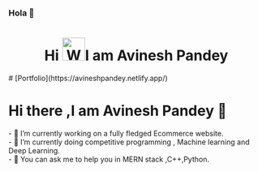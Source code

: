 ### Hola 👋
<h1 align="center">Hi <img src="https://raw.githubusercontent.com/nixin72/nixin72/master/wave.gif" 
         alt="Waving hand animated gif"
         height="45"
         width="45" />I am Avinesh Pandey</h1>
<!-- # https://avineshpandey.netlify.app/ -->
# [Portfolio](https://avineshpandey.netlify.app/)
<!--
**avinesh2101/avinesh2101** is a ✨ _special_ ✨ repository because its `README.md` (this file) appears on your GitHub profile.

Here are some ideas to get you started:

- 🔭 I’m currently working on ...
</br>
- 🌱 I’m currently learning ...
- 👯 I’m looking to collaborate on ...
- 🤔 I’m looking for help with ...
- 💬 Ask me about ...
- 📫 How to reach me: ...
- 😄 Pronouns: ...
- ⚡ Fun fact: ...
-->
<h1 align-"center">Hi there ,I am Avinesh Pandey 👋</h1>
- 🔭 I’m currently working on a fully fledged  Ecommerce website.</br>
- 🌱 I’m currently doing competitive programming , Machine learning and Deep Learning.</br>
- 💬 You can ask me to help you in  MERN stack ,C++,Python.</br>
